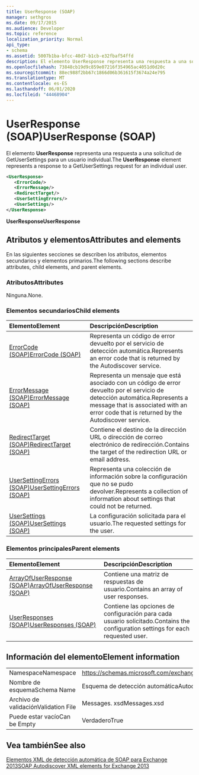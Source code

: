 ```yaml
---
title: UserResponse (SOAP)
manager: sethgros
ms.date: 09/17/2015
ms.audience: Developer
ms.topic: reference
localization_priority: Normal
api_type:
- schema
ms.assetid: 5007b1ba-bfcc-40d7-b1cb-e32fbaf54ffd
description: El elemento UserResponse representa una respuesta a una solicitud de GetUserSettings para un usuario individual.
ms.openlocfilehash: 73848cb19d9c859e07216f354965ac4051d0d20c
ms.sourcegitcommit: 88ec988f2bb67c1866d06b361615f3674a24e795
ms.translationtype: MT
ms.contentlocale: es-ES
ms.lasthandoff: 06/01/2020
ms.locfileid: "44468904"
---
```

# <a name="userresponse-soap"></a><span data-ttu-id="0f3d3-103">UserResponse (SOAP)</span><span class="sxs-lookup"><span data-stu-id="0f3d3-103">UserResponse (SOAP)</span></span>

<span data-ttu-id="0f3d3-104">El elemento **UserResponse** representa una respuesta a una solicitud de GetUserSettings para un usuario individual.</span><span class="sxs-lookup"><span data-stu-id="0f3d3-104">The **UserResponse** element represents a response to a GetUserSettings request for an individual user.</span></span> 
  
```XML
<UserResponse>
   <ErrorCode/>
   <ErrorMessage/>
   <RedirectTarget/>
   <UserSettingErrors/>
   <UserSettings/>
</UserResponse>
```

 <span data-ttu-id="0f3d3-105">**UserResponse**</span><span class="sxs-lookup"><span data-stu-id="0f3d3-105">**UserResponse**</span></span>
## <a name="attributes-and-elements"></a><span data-ttu-id="0f3d3-106">Atributos y elementos</span><span class="sxs-lookup"><span data-stu-id="0f3d3-106">Attributes and elements</span></span>

<span data-ttu-id="0f3d3-107">En las siguientes secciones se describen los atributos, elementos secundarios y elementos primarios.</span><span class="sxs-lookup"><span data-stu-id="0f3d3-107">The following sections describe attributes, child elements, and parent elements.</span></span>
  
### <a name="attributes"></a><span data-ttu-id="0f3d3-108">Atributos</span><span class="sxs-lookup"><span data-stu-id="0f3d3-108">Attributes</span></span>

<span data-ttu-id="0f3d3-109">Ninguna.</span><span class="sxs-lookup"><span data-stu-id="0f3d3-109">None.</span></span>
  
### <a name="child-elements"></a><span data-ttu-id="0f3d3-110">Elementos secundarios</span><span class="sxs-lookup"><span data-stu-id="0f3d3-110">Child elements</span></span>

|<span data-ttu-id="0f3d3-111">**Elemento**</span><span class="sxs-lookup"><span data-stu-id="0f3d3-111">**Element**</span></span>|<span data-ttu-id="0f3d3-112">**Descripción**</span><span class="sxs-lookup"><span data-stu-id="0f3d3-112">**Description**</span></span>|
|:-----|:-----|
|[<span data-ttu-id="0f3d3-113">ErrorCode (SOAP)</span><span class="sxs-lookup"><span data-stu-id="0f3d3-113">ErrorCode (SOAP)</span></span>](errorcode-soap.md) <br/> |<span data-ttu-id="0f3d3-114">Representa un código de error devuelto por el servicio de detección automática.</span><span class="sxs-lookup"><span data-stu-id="0f3d3-114">Represents an error code that is returned by the Autodiscover service.</span></span>  <br/> |
|[<span data-ttu-id="0f3d3-115">ErrorMessage (SOAP)</span><span class="sxs-lookup"><span data-stu-id="0f3d3-115">ErrorMessage (SOAP)</span></span>](errormessage-soap.md) <br/> |<span data-ttu-id="0f3d3-116">Representa un mensaje que está asociado con un código de error devuelto por el servicio de detección automática.</span><span class="sxs-lookup"><span data-stu-id="0f3d3-116">Represents a message that is associated with an error code that is returned by the Autodiscover service.</span></span>  <br/> |
|[<span data-ttu-id="0f3d3-117">RedirectTarget (SOAP)</span><span class="sxs-lookup"><span data-stu-id="0f3d3-117">RedirectTarget (SOAP)</span></span>](redirecttarget-soap.md) <br/> |<span data-ttu-id="0f3d3-118">Contiene el destino de la dirección URL o dirección de correo electrónico de redirección.</span><span class="sxs-lookup"><span data-stu-id="0f3d3-118">Contains the target of the redirection URL or email address.</span></span>  <br/> |
|[<span data-ttu-id="0f3d3-119">UserSettingErrors (SOAP)</span><span class="sxs-lookup"><span data-stu-id="0f3d3-119">UserSettingErrors (SOAP)</span></span>](usersettingerrors-soap.md) <br/> |<span data-ttu-id="0f3d3-120">Representa una colección de información sobre la configuración que no se pudo devolver.</span><span class="sxs-lookup"><span data-stu-id="0f3d3-120">Represents a collection of information about settings that could not be returned.</span></span>  <br/> |
|[<span data-ttu-id="0f3d3-121">UserSettings (SOAP)</span><span class="sxs-lookup"><span data-stu-id="0f3d3-121">UserSettings (SOAP)</span></span>](usersettings-soap.md) <br/> |<span data-ttu-id="0f3d3-122">La configuración solicitada para el usuario.</span><span class="sxs-lookup"><span data-stu-id="0f3d3-122">The requested settings for the user.</span></span>  <br/> |
   
### <a name="parent-elements"></a><span data-ttu-id="0f3d3-123">Elementos principales</span><span class="sxs-lookup"><span data-stu-id="0f3d3-123">Parent elements</span></span>

|<span data-ttu-id="0f3d3-124">**Elemento**</span><span class="sxs-lookup"><span data-stu-id="0f3d3-124">**Element**</span></span>|<span data-ttu-id="0f3d3-125">**Descripción**</span><span class="sxs-lookup"><span data-stu-id="0f3d3-125">**Description**</span></span>|
|:-----|:-----|
|[<span data-ttu-id="0f3d3-126">ArrayOfUserResponse (SOAP)</span><span class="sxs-lookup"><span data-stu-id="0f3d3-126">ArrayOfUserResponse (SOAP)</span></span>](arrayofuserresponse-soap.md) <br/> |<span data-ttu-id="0f3d3-127">Contiene una matriz de respuestas de usuario.</span><span class="sxs-lookup"><span data-stu-id="0f3d3-127">Contains an array of user responses.</span></span>  <br/> |
|[<span data-ttu-id="0f3d3-128">UserResponses (SOAP)</span><span class="sxs-lookup"><span data-stu-id="0f3d3-128">UserResponses (SOAP)</span></span>](userresponses-soap.md) <br/> |<span data-ttu-id="0f3d3-129">Contiene las opciones de configuración para cada usuario solicitado.</span><span class="sxs-lookup"><span data-stu-id="0f3d3-129">Contains the configuration settings for each requested user.</span></span>  <br/> |
   
## <a name="element-information"></a><span data-ttu-id="0f3d3-130">Información del elemento</span><span class="sxs-lookup"><span data-stu-id="0f3d3-130">Element information</span></span>

|||
|:-----|:-----|
|<span data-ttu-id="0f3d3-131">Namespace</span><span class="sxs-lookup"><span data-stu-id="0f3d3-131">Namespace</span></span>  <br/> |https://schemas.microsoft.com/exchange/2010/Autodiscover  <br/> |
|<span data-ttu-id="0f3d3-132">Nombre de esquema</span><span class="sxs-lookup"><span data-stu-id="0f3d3-132">Schema Name</span></span>  <br/> |<span data-ttu-id="0f3d3-133">Esquema de detección automática</span><span class="sxs-lookup"><span data-stu-id="0f3d3-133">Autodiscover schema</span></span>  <br/> |
|<span data-ttu-id="0f3d3-134">Archivo de validación</span><span class="sxs-lookup"><span data-stu-id="0f3d3-134">Validation File</span></span>  <br/> |<span data-ttu-id="0f3d3-135">Messages. xsd</span><span class="sxs-lookup"><span data-stu-id="0f3d3-135">Messages.xsd</span></span>  <br/> |
|<span data-ttu-id="0f3d3-136">Puede estar vacío</span><span class="sxs-lookup"><span data-stu-id="0f3d3-136">Can be Empty</span></span>  <br/> |<span data-ttu-id="0f3d3-137">Verdadero</span><span class="sxs-lookup"><span data-stu-id="0f3d3-137">True</span></span>  <br/> |
   
## <a name="see-also"></a><span data-ttu-id="0f3d3-138">Vea también</span><span class="sxs-lookup"><span data-stu-id="0f3d3-138">See also</span></span>



[<span data-ttu-id="0f3d3-139">Elementos XML de detección automática de SOAP para Exchange 2013</span><span class="sxs-lookup"><span data-stu-id="0f3d3-139">SOAP Autodiscover XML elements for Exchange 2013</span></span>](soap-autodiscover-xml-elements-for-exchange-2013.md)


